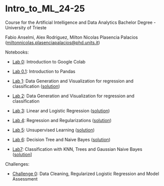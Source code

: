 # Intro_to_ML_24-25

Course for the Artificial Intelligence and Data Analytics Bachelor Degree - University of Trieste

Fabio Anselmi, Alex Rodriguez, Milton Nicolas Plasencia Palacios (miltonnicolas.plasenciapalacios@phd.units.it)

Notebooks: 

* [Lab 0](notebooks/Lab-0.IntroColab.ipynb): Introduction to Google Colab 

* [Lab 0.1](notebooks/Lab-0.1.IntroPandas.ipynb): Introduction to Pandas

* [Lab 1](notebooks/Lab_1.Data_generation_and_visualization_for_regression_and_classification.ipynb): Data Generation and Visualization for regression and classification ([solution](solved-notebooks/SOLVED-Lab_1.Data_generation_and_visualization_for_regression_and_classification.ipynb))

* [Lab 2](notebooks/Lab-2.Polynomial_Regression_Bias_Variance.ipynb): Data Generation and Visualization for regression and classification

* [Lab 3](notebooks/Lab-3.LinearLogisticRegression.ipynb): Linear and Logistic Regression ([solution](solved-notebooks/SOLVED-Lab_3_LinearLogisticRegression.ipynb))

* [Lab 4](notebooks/Lab_4_RegressionAndRegularizations.ipynb): Regression and Regularizations ([solution](solved-notebooks/SOLVED-Lab-4.RegressionAndRegularizations.ipynb))

* [Lab 5](notebooks/Lab_5_UnsupervisedLearning.ipynb): Unsupervised Learning ([solution](solved-notebooks/SOLVED-Lab_5_UnsupervisedLearning.ipynb))

* [Lab 6](notebooks/Lab_6_DecisionTreeNaiveBayes.ipynb): Decision Tree and Naive Bayes ([solution](solved-notebooks/SOLVED_Lab_6_DecisionTreeNaiveBayes.ipynb))

* [Lab7](notebooks/Lab-7.KNNGaussianNaiveBayesTrees.ipynb): Classification with KNN, Trees and Gaussian Naive Bayes ([solution]()]

Challenges:

* [Challenge 0](challenges/challenge_zero.ipynb): Data Cleaning, Regularized Logistic Regression and Model Assessment
